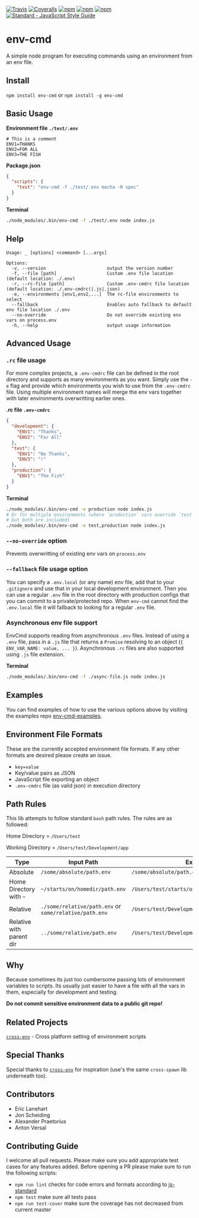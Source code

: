 [![Travis](https://img.shields.io/travis/toddbluhm/env-cmd.svg)](https://travis-ci.org/toddbluhm/env-cmd)
[![Coveralls](https://img.shields.io/coveralls/toddbluhm/env-cmd.svg)](https://coveralls.io/github/toddbluhm/env-cmd)
[![npm](https://img.shields.io/npm/v/env-cmd.svg?maxAge=86400)](https://www.npmjs.com/package/env-cmd)
[![npm](https://img.shields.io/npm/dm/env-cmd.svg?maxAge=86400)](https://www.npmjs.com/package/env-cmd)
[![npm](https://img.shields.io/npm/l/env-cmd.svg?maxAge=2592000)](https://www.npmjs.com/package/env-cmd)
[![Standard - JavaScript Style Guide](https://img.shields.io/badge/code%20style-standard-brightgreen.svg)](http://standardjs.com/)

# env-cmd
A simple node program for executing commands using an environment from an env file.

## Install
`npm install env-cmd` or `npm install -g env-cmd`

## Basic Usage

**Environment file `./test/.env`**
```
# This is a comment
ENV1=THANKS
ENV2=FOR ALL
ENV3=THE FISH
```

**Package.json**
```json
{
  "scripts": {
    "test": "env-cmd -f ./test/.env mocha -R spec"
  }
}
```

**Terminal**
```sh
./node_modules/.bin/env-cmd -f ./test/.env node index.js
```


## Help
```
Usage: _ [options] <command> [...args]

Options:
  -v, --version                       output the version number
  -f, --file [path]                   Custom .env file location (default location: ./.env)
  -r, --rc-file [path]                Custom .env-cmdrc file location (default location: ./.env-cmdrc(|.js|.json)
  -e, --environments [env1,env2,...]  The rc-file environments to select
  --fallback                          Enables auto fallback to default env file location ./.env
  --no-override                       Do not override existing env vars on process.env
  -h, --help                          output usage information
```

## Advanced Usage

### `.rc` file usage

For more complex projects, a `.env-cmdrc` file can be defined in the root directory and supports
as many environments as you want. Simply use the `-e` flag and provide which environments you wish to
use from the `.env-cmdrc` file. Using multiple environment names will merge the env vars together with
later environments overwritting earlier ones.

**.rc file `.env-cmdrc`**

```json
{
  "development": {
    "ENV1": "Thanks",
    "ENV2": "For All"
  },
  "test": {
    "ENV1": "No Thanks",
    "ENV3": "!"
  },
  "production": {
    "ENV1": "The Fish"
  }
}
```

**Terminal**
```sh
./node_modules/.bin/env-cmd -e production node index.js
# Or for multiple environments (where `production` vars override `test` vars,
# but both are included)
./node_modules/.bin/env-cmd -e test,production node index.js
```

### `--no-override` option

Prevents overwritting of existing env vars on `process.env`


### `--fallback` file usage option

You can specify a `.env.local` (or any name) env file, add that to your `.gitignore` and use that
in your local development environment. Then you can use a regular `.env` file in the root directory
with production configs that you can commit to a private/protected repo. When `env-cmd` cannot
find the `.env.local` file it will fallback to looking for a regular `.env` file.

### Asynchronous env file support

EnvCmd supports reading from asynchronous `.env` files. Instead of using a `.env` file, pass in a `.js`
file that returns a `Promise` resolving to an object (`{ ENV_VAR_NAME: value, ... }`). Asynchronous `.rc`
files are also supported using `.js` file extension.

**Terminal**
```sh
./node_modules/.bin/env-cmd -f ./async-file.js node index.js
```

## Examples

You can find examples of how to use the various options above by visiting
the examples repo [env-cmd-examples](https://github.com/toddbluhm/env-cmd-examples).

## Environment File Formats

These are the currently accepted environment file formats. If any other formats are desired please create an issue.
- `key=value`
- Key/value pairs as JSON
- JavaScript file exporting an object
- `.env-cmdrc` file (as valid json) in execution directory

## Path Rules

This lib attempts to follow standard `bash` path rules. The rules are as followed:

Home Directory = `/Users/test`

Working Directory = `/Users/test/Development/app`

| Type | Input Path | Expanded Path |
| -- | -- | ------------- |
| Absolute | `/some/absolute/path.env` | `/some/absolute/path.env` |
| Home Directory with `~` | `~/starts/on/homedir/path.env` | `/Users/test/starts/on/homedir/path.env` |
| Relative | `./some/relative/path.env` or `some/relative/path.env` | `/Users/test/Development/app/some/relative/path.env` |
| Relative with parent dir | `../some/relative/path.env` | `/Users/test/Development/some/relative/path.env` |

## Why

Because sometimes its just too cumbersome passing lots of environment variables to scripts. Its
usually just easier to have a file with all the vars in them, especially for development and testing.

**Do not commit sensitive environment data to a public git repo!**

## Related Projects

[`cross-env`](https://github.com/kentcdodds/cross-env) - Cross platform setting of environment scripts

## Special Thanks

Special thanks to [`cross-env`](https://github.com/kentcdodds/cross-env) for inspiration (use's the
same `cross-spawn` lib underneath too).

## Contributors

- Eric Lanehart
- Jon Scheiding
- Alexander Praetorius
- Anton Versal

## Contributing Guide
I welcome all pull requests. Please make sure you add appropriate test cases for any features
added. Before opening a PR please make sure to run the following scripts:

- `npm run lint` checks for code errors and formats according to [js-standard](https://github.com/feross/standard)
- `npm test` make sure all tests pass
- `npm run test-cover` make sure the coverage has not decreased from current master
